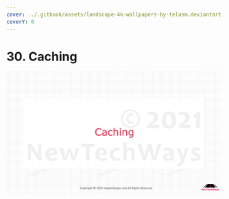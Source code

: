 ```yaml
---
cover: ../.gitbook/assets/landscape-4k-wallpapers-by-telasm.deviantart.com (19).jpg
coverY: 0
---
```


# 30. Caching

![](<../.gitbook/assets/image (35).png>)
